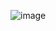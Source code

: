 ![image](https://github.com/ankit-royal/progress-steps/assets/151389101/d5fc6916-6bc1-45e0-aac4-01bca0f1d38e)
